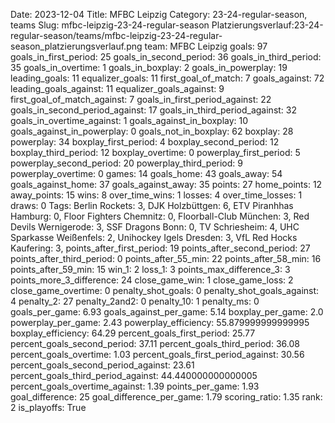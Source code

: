 Date: 2023-12-04
Title: MFBC Leipzig
Category: 23-24-regular-season, teams
Slug: mfbc-leipzig-23-24-regular-season
Platzierungsverlauf:23-24-regular-season/teams/mfbc-leipzig-23-24-regular-season_platzierungsverlauf.png
team: MFBC Leipzig
goals: 97
goals_in_first_period: 25
goals_in_second_period: 36
goals_in_third_period: 35
goals_in_overtime: 1
goals_in_boxplay: 2
goals_in_powerplay: 19
leading_goals: 11
equalizer_goals: 11
first_goal_of_match: 7
goals_against: 72
leading_goals_against: 11
equalizer_goals_against: 9
first_goal_of_match_against: 7
goals_in_first_period_against: 22
goals_in_second_period_against: 17
goals_in_third_period_against: 32
goals_in_overtime_against: 1
goals_against_in_boxplay: 10
goals_against_in_powerplay: 0
goals_not_in_boxplay: 62
boxplay: 28
powerplay: 34
boxplay_first_period: 4
boxplay_second_period: 12
boxplay_third_period: 12
boxplay_overtime: 0
powerplay_first_period: 5
powerplay_second_period: 20
powerplay_third_period: 9
powerplay_overtime: 0
games: 14
goals_home: 43
goals_away: 54
goals_against_home: 37
goals_against_away: 35
points: 27
home_points: 12
away_points: 15
wins: 8
over_time_wins: 1
losses: 4
over_time_losses: 1
draws: 0
Tags:  Berlin Rockets: 3,  DJK Holzbüttgen: 6,  ETV Piranhhas Hamburg: 0,  Floor Fighters Chemnitz: 0,  Floorball-Club München: 3,  Red Devils Wernigerode: 3,  SSF Dragons Bonn: 0,  TV Schriesheim: 4,  UHC Sparkasse Weißenfels: 2,  Unihockey Igels Dresden: 3,  VfL Red Hocks Kaufering: 3,
points_after_first_period: 19
points_after_second_period: 27
points_after_third_period: 0
points_after_55_min: 22
points_after_58_min: 16
points_after_59_min: 15
win_1: 2
loss_1: 3
points_max_difference_3: 3
points_more_3_difference: 24
close_game_win: 1
close_game_loss: 2
close_game_overtime: 0
penalty_shot_goals: 0
penalty_shot_goals_against: 4
penalty_2: 27
penalty_2and2: 0
penalty_10: 1
penalty_ms: 0
goals_per_game: 6.93
goals_against_per_game: 5.14
boxplay_per_game: 2.0
powerplay_per_game: 2.43
powerplay_efficiency: 55.879999999999995
boxplay_efficiency: 64.29
percent_goals_first_period: 25.77
percent_goals_second_period: 37.11
percent_goals_third_period: 36.08
percent_goals_overtime: 1.03
percent_goals_first_period_against: 30.56
percent_goals_second_period_against: 23.61
percent_goals_third_period_against: 44.440000000000005
percent_goals_overtime_against: 1.39
points_per_game: 1.93
goal_difference: 25
goal_difference_per_game: 1.79
scoring_ratio: 1.35
rank: 2
is_playoffs: True
